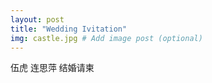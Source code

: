 ```yaml
---
layout: post
title: "Wedding Ivitation"
img: castle.jpg # Add image post (optional)
---
```

伍虎 连思萍 结婚请柬